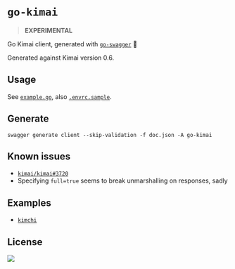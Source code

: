 # `go-kimai`

> **EXPERIMENTAL**

Go Kimai client, generated with [`go-swagger`](https://github.com/go-swagger/go-swagger) 🐢

Generated against Kimai version 0.6.

## Usage

See [`example.go`](./example.go), also [`.envrc.sample`](./.envrc.example).

## Generate

`swagger generate client --skip-validation -f doc.json -A go-kimai`

## Known issues

- [`kimai/kimai#3720`](https://github.com/kimai/kimai/issues/3720)
- Specifying `full=true` seems to break unmarshalling on responses, sadly

## Examples

- [`kimchi`](https://git.autonomic.zone/decentral1se/kimchi)

## License

<a><img src="https://www.gnu.org/graphics/gplv3-with-text-136x68.png"/></a>
